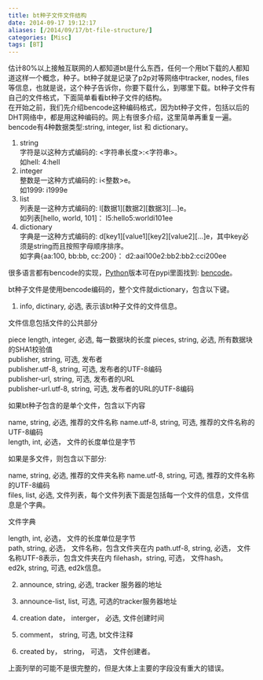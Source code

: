 ```yaml
---
title: bt种子文件文件结构
date: 2014-09-17 19:12:17
aliases: [/2014/09/17/bt-file-structure/]
categories: [Misc]
tags: [BT]
---
```

估计80%以上接触互联网的人都知道bt是什么东西，任何一个用bt下载的人都知道这样一个概念，种子。bt种子就是记录了p2p对等网络中tracker, nodes, files等信息，也就是说，这个种子告诉你，你要下载什么，到哪里下载。bt种子文件有自己的文件格式，下面简单看看bt种子文件的结构。  
在开始之前，我们先介绍bencode这种编码格式，因为bt种子文件，包括以后的DHT网络中，都是用这种编码的。网上有很多介绍，这里简单再重复一遍。bencode有4种数据类型:string, integer, list 和 dictionary。  
  
1. string  
  字符是以这种方式编码的: <字符串长度>:<字符串>。  
  如hell: 4:hell
2. integer  
  整数是一这种方式编码的: i<整数>e。  
  如1999: i1999e
3. list  
 列表是一这种方式编码的: l[数据1][数据2][数据3][...]e。  
 如列表[hello, world, 101]： l5:hello5:worldi101ee  
4. dictionary  
  字典是一这种方式编码的: d[key1][value1][key2][value2][...]e，其中key必须是string而且按照字母顺序排序。  
  如字典{aa:100, bb:bb, cc:200}： d2:aai100e2:bb2:bb2:cci200ee  

很多语言都有bencode的实现，[Python](http://Python.org)版本可在pypi里面找到: [bencode](https://pypi.Python.org/pypi/bencode/1.0)。

bt种子文件是使用bencode编码的，整个文件就dictionary，包含以下键。  

1. info, dictinary, 必选, 表示该bt种子文件的文件信息。  

  文件信息包括文件的公共部分  
  
  piece length, integer, 必选, 每一数据块的长度
  pieces, string, 必选, 所有数据块的SHA1校验值  
  publisher, string, 可选, 发布者  
  publisher.utf-8, string, 可选, 发布者的UTF-8编码  
  publisher-url, string, 可选, 发布者的URL  
  publisher-url.utf-8, string, 可选, 发布者的URL的UTF-8编码  
  
  如果bt种子包含的是单个文件，包含以下内容  
  
  name, string, 必选, 推荐的文件名称
  name.utf-8, string, 可选, 推荐的文件名称的UTF-8编码  
  length, int, 必选， 文件的长度单位是字节  
  
  如果是多文件，则包含以下部分:  
  
  name, string, 必选, 推荐的文件夹名称
  name.utf-8, string, 可选, 推荐的文件名称的UTF-8编码  
  files, list, 必选, 文件列表，每个文件列表下面是包括每一个文件的信息，文件信息是个字典。  
  
  文件字典  
  
  length, int, 必选， 文件的长度单位是字节  
  path, string, 必选， 文件名称，包含文件夹在内
  path.utf-8, string, 必选， 文件名称UTF-8表示，包含文件夹在内
  filehash，string, 可选， 文件hash。  
  ed2k, string, 可选, ed2k信息。  
  
2. announce, string, 必选, tracker 服务器的地址  

3. announce-list, list, 可选, 可选的tracker服务器地址  

4. creation date， interger， 必选, 文件创建时间  

5. comment， string, 可选, bt文件注释  

6. created by， string， 可选， 文件创建者。  

上面列举的可能不是很完整的，但是大体上主要的字段没有重大的错误。

